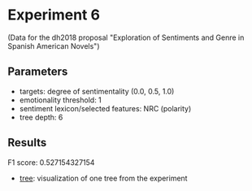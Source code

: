 Experiment 6
==============================================
(Data for the dh2018 proposal "Exploration of Sentiments and Genre in Spanish American Novels")

## Parameters

* targets: degree of sentimentality (0.0, 0.5, 1.0)
* emotionality threshold: 1
* sentiment lexicon/selected features: NRC (polarity)
* tree depth: 6

## Results

F1 score: 0.527154327154
* [tree](tree): visualization of one tree from the experiment